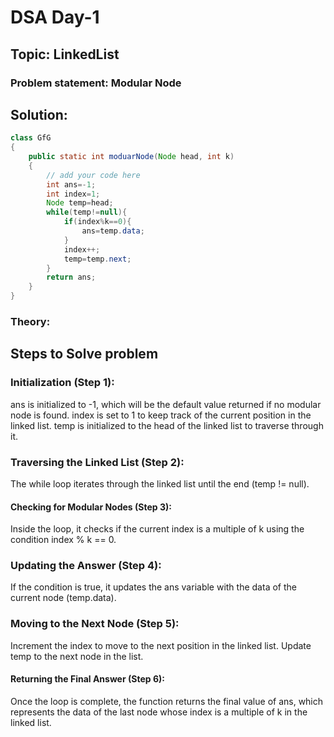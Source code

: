 # DSA Day-1

## Topic: LinkedList
### Problem statement: Modular Node
## Solution:
```java
class GfG
{
    public static int moduarNode(Node head, int k)
    {
        // add your code here
        int ans=-1;
        int index=1;
        Node temp=head;
        while(temp!=null){
            if(index%k==0){
                ans=temp.data;
            }
            index++;
            temp=temp.next;
        }
        return ans;
    }
}

```

### Theory:
## Steps to Solve problem
### Initialization (Step 1):

ans is initialized to -1, which will be the default value returned if no modular node is found.
index is set to 1 to keep track of the current position in the linked list.
temp is initialized to the head of the linked list to traverse through it.
### Traversing the Linked List (Step 2):

The while loop iterates through the linked list until the end (temp != null).
#### Checking for Modular Nodes (Step 3):

Inside the loop, it checks if the current index is a multiple of k using the condition index % k == 0.
### Updating the Answer (Step 4):

If the condition is true, it updates the ans variable with the data of the current node (temp.data).
### Moving to the Next Node (Step 5):

Increment the index to move to the next position in the linked list.
Update temp to the next node in the list.
#### Returning the Final Answer (Step 6):

Once the loop is complete, the function returns the final value of ans, which represents the data of the last node whose index is a multiple of k in the linked list.